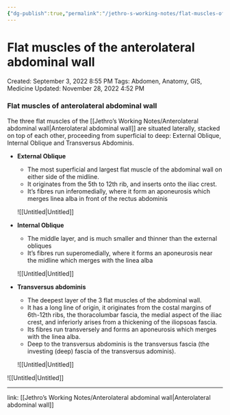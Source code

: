 ```yaml
---
{"dg-publish":true,"permalink":"/jethro-s-working-notes/flat-muscles-of-the-anterolateral-abdominal-wall/","dgPassFrontmatter":true}
---
```



# Flat muscles of the anterolateral abdominal wall

Created: September 3, 2022 8:55 PM
Tags: Abdomen, Anatomy, GIS, Medicine
Updated: November 28, 2022 4:52 PM

### Flat muscles of anterolateral abdominal wall

The three flat muscles of the [[Jethro’s Working Notes/Anterolateral abdominal wall\|Anterolateral abdominal wall]]  are situated laterally, stacked on top of each other, proceeding from superficial to deep: External Oblique, Internal Oblique and Transversus Abdominis.

- **External Oblique**
    - The most superficial and largest flat muscle of the abdominal wall on either side of the midline.
    - It originates from the 5th to 12th rib, and inserts onto the iliac crest.
    - It’s fibres run inferomedially, where it form an aponeurosis which merges linea alba in front of the rectus abdominis
    
    ![[Untitled\|Untitled]]
    
- **Internal Oblique**
    - The middle layer, and is much smaller and thinner than the external obliques
    - It’s fibres run superomedially, where it forms an aponeurosis near the midline which merges with the linea alba
    
    ![[Untitled\|Untitled]]
    
- **Transversus abdominis**
    - The deepest layer of the 3 flat muscles of the abdominal wall.
    - It has a long line of origin, it originates from the costal margins of 6th-12th ribs, the thoracolumbar fascia, the medial aspect of the iliac crest, and inferiorly arises from a thickening of the iliopsoas fascia.
    - Its fibres run transversely and forms an aponeurosis which merges with the linea alba.
    - Deep to the transversus abdominis is the transversus fascia (the investing (deep) fascia of the transversus adominis).
    
    ![[Untitled\|Untitled]]
    

![[Untitled\|Untitled]]

---

link: [[Jethro’s Working Notes/Anterolateral abdominal wall\|Anterolateral abdominal wall]]